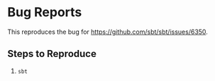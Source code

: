 # Bug Reports

This reproduces the bug for https://github.com/sbt/sbt/issues/6350.

## Steps to Reproduce

1. `sbt`
